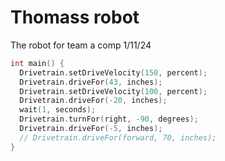# Thomass robot

The robot for team a comp 1/11/24

```cpp
int main() {
  Drivetrain.setDriveVelocity(150, percent);
  Drivetrain.driveFor(43, inches);
  Drivetrain.setDriveVelocity(100, percent);
  Drivetrain.driveFor(-20, inches);
  wait(1, seconds);
  Drivetrain.turnFor(right, -90, degrees);
  Drivetrain.driveFor(-5, inches);
  // Drivetrain.driveFor(forward, 70, inches);
}
```